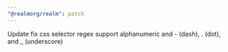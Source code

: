 ```yaml
---
"@realmorg/realm": patch
---
```


Update fix css selector regex support alphanumeric and - (dash), . (dot), and \_ (underscore)
